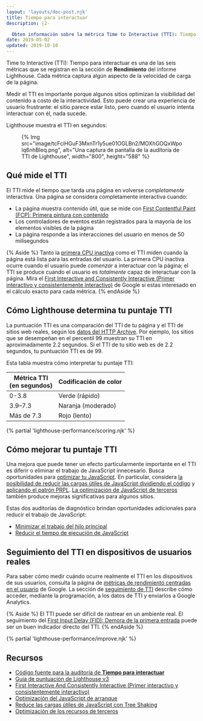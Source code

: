 ```yaml
---
layout: 'layouts/doc-post.njk'
title: Tiempo para interactuar
description: |2-

  Obten información sobre la métrica Time to Interactive (TTI): Tiempo para interactuar de Lighthouse y cómo medirlo y optimizarlo.
date: 2019-05-02
updated: 2019-10-10
---
```


Time to Interactive (TTI): Tiempo para interactuar es una de las seis métricas que se registran en la sección de **Rendimiento** del informe Lighthouse. Cada métrica captura algún aspecto de la velocidad de carga de la página.

Medir el TTI es importante porque algunos sitios optimizan la visibilidad del contenido a costo de la interactividad. Esto puede crear una experiencia de usuario frustrante: el sitio parece estar listo, pero cuando el usuario intenta interactuar con él, nada sucede.

Lighthouse muestra el TTI en segundos:

<figure>{% Img src="image/tcFciHGuF3MxnTr1y5ue01OGLBn2/MOXhGOQxWpolq6nhBleq.png", alt="Una captura de pantalla de la auditoría de TTI de Lighthouse", width="800", height="588" %}</figure>

## Qué mide el TTI

El TTI mide el tiempo que tarda una página en volverse _completamente_ interactiva. Una página se considera completamente interactiva cuando:

- La página muestra contenido útil, que se mide con [First Contentful Paint (FCP): Primera pintura con contenido](https://web.dev/fcp/)
- Los controladores de eventos están registrados para la mayoría de los elementos visibles de la página
- La página responde a las interacciones del usuario en menos de 50 milisegundos

{% Aside %} Tanto la [primera CPU inactiva](/docs/lighthouse/performance/first-cpu-idle/) como el TTI miden cuando la página está lista para las entradas del usuario. La primera CPU inactiva ocurre cuando el usuario puede _comenzar_ a interactuar con la página; el TTI se produce cuando el usuario es _totalmente_ capaz de interactuar con la página. Mira el [First Interactive and Consistently Interactive (Primer interactivo y consistentemente interactivo)](https://docs.google.com/document/d/1GGiI9-7KeY3TPqS3YT271upUVimo-XiL5mwWorDUD4c/edit) de Google si estas interesado en el cálculo exacto para cada métrica. {% endAside %}

## Cómo Lighthouse determina tu puntaje TTI

La puntuación TTI es una comparación del TTI de tu página y el TTI de sitios web reales, según los [datos del HTTP Archive](https://httparchive.org/reports/loading-speed#ttci). Por ejemplo, los sitios que se desempeñan en el percentil 99 muestran su TTI en aproximadamente 2.2 segundos. Si el TTI de tu sitio web es de 2.2 segundos, tu puntuación TTI es de 99.

Esta tabla muestra cómo interpretar tu puntaje TTI:

<div class="table-wrapper scrollbar">
  <table>
    <thead>
      <tr>
        <th>Métrica TTI<br> (en segundos)</th>
        <th>Codificación de color</th>
      </tr>
    </thead>
    <tbody>
      <tr>
        <td>0-3.8</td>
        <td>Verde (rápido)</td>
      </tr>
      <tr>
        <td>3.9–7.3</td>
        <td>Naranja (moderado)</td>
      </tr>
      <tr>
        <td>Más de 7.3</td>
        <td>Rojo (lento)</td>
      </tr>
    </tbody>
  </table>
</div>

{% partial 'lighthouse-performance/scoring.njk' %}

## Cómo mejorar tu puntaje TTI

Una mejora que puede tener un efecto particularmente importante en el TTI es diferir o eliminar el trabajo de JavaScript innecesario. Busca oportunidades para [optimizar tu JavaScript](https://web.dev/fast/#optimize-your-javascript). En particular, considera [la posibilidad de reducir las cargas útiles de JavaScript dividiendo el código](https://web.dev/reduce-javascript-payloads-with-code-splitting/) y [aplicando el patrón PRPL](https://web.dev/apply-instant-loading-with-prpl). [La optimización de JavaScript de terceros](https://web.dev/fast/#optimize-your-third-party-resources) también produce mejoras significativas para algunos sitios.

Estas dos auditorías de diagnóstico brindan oportunidades adicionales para reducir el trabajo de JavaScript:

- [Minimizar el trabajo del hilo principal](https://web.dev/mainthread-work-breakdown/)
- [Reducir el tiempo de ejecución de JavaScript](https://web.dev/bootup-time/)

## Seguimiento del TTI en dispositivos de usuarios reales

Para saber cómo medir cuándo ocurre realmente el TTI en los dispositivos de sus usuarios, consulta la página de [métricas de rendimiento centradas en el usuario](https://developers.google.com/web/fundamentals/performance/user-centric-performance-metrics) de Google. La sección de [seguimiento de TTI](https://developers.google.com/web/fundamentals/performance/user-centric-performance-metrics#tracking_tti) describe cómo acceder, mediante la programación, a los datos de TTI y enviarlos a Google Analytics.

{% Aside %} El TTI puede ser difícil de rastrear en un ambiente real. El seguimiento del [First Input Delay (FID): Demora de la primera entrada](https://developers.google.com/web/updates/2018/05/first-input-delay) puede ser un buen indicador directo del TTI. {% endAside %}

{% partial 'lighthouse-performance/improve.njk' %}

## Recursos

- [Código fuente para la auditoría de **Tiempo para interactuar**](https://github.com/GoogleChrome/lighthouse/blob/master/lighthouse-core/audits/metrics/interactive.js)
- [Guía de puntuación de Lighthouse v3](https://developers.google.com/web/tools/lighthouse/v3/scoring)
- [First Interactive And Consistently Interactive (Primer interactivo y consistentemente interactivo)](https://docs.google.com/document/d/1GGiI9-7KeY3TPqS3YT271upUVimo-XiL5mwWorDUD4c/edit)
- [Optimización del JavaScript de arranque](https://developers.google.com/web/fundamentals/performance/optimizing-content-efficiency/javascript-startup-optimization/)
- [Reduce las cargas útiles de JavaScript con Tree Shaking](https://developers.google.com/web/fundamentals/performance/optimizing-javascript/tree-shaking/)
- [Optimización de los recursos de terceros](https://web.dev/fast/#optimize-your-third-party-resources)
